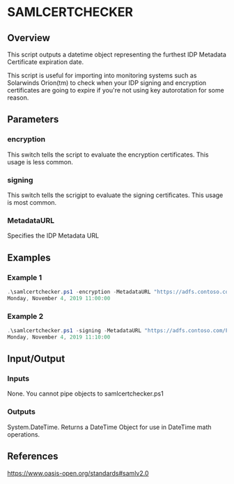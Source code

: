 # SAMLCERTCHECKER

## Overview

This script outputs a datetime object representing the furthest
IDP Metadata Certificate expiration date.

This script is useful for importing into monitoring systems
such as Solarwinds Orion(tm) to check when your IDP signing
and encryption certificates are going to expire if you're
not using key autorotation for some reason.

## Parameters

### encryption

This switch tells the script to evaluate the encryption
certificates. This usage is less common.

### signing

This switch tells the scrigipt to evaluate the signing
certificates. This usage is most common.

### MetadataURL

Specifies the IDP Metadata URL

## Examples

### Example 1

```powershell
.\samlcertchecker.ps1 -encryption -MetadataURL "https://adfs.contoso.com/FederationMetadata/2007-06/FederationMetadata.xml"
Monday, November 4, 2019 11:00:00
```

### Example 2

```powershell
.\samlcertchecker.ps1 -signing -MetadataURL "https://adfs.contoso.com/FederationMetadata/2007-06/FederationMetadata.xml"
Monday, November 4, 2019 11:10:00
```

## Input/Output

### Inputs

None. You cannot pipe objects to samlcertchecker.ps1

### Outputs

System.DateTime. Returns a DateTime Object for use in DateTime math operations.

## References

<https://www.oasis-open.org/standards#samlv2.0>
